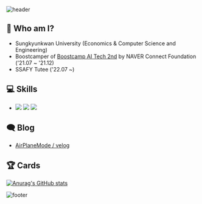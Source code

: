![header](https://capsule-render.vercel.app/api?type=waving&color=timeGradient&height=250&section=header&text=AirPlaneMode&desc=INTRODUCTION&fontSize=90&fontAlignY=30&descAlign=70&descAlignY=50)

## 📝 Who am I?
- Sungkyunkwan University (Economics & Computer Science and Engineering)
- Boostcamper of [Boostcamp AI Tech 2nd](https://boostcamp.connect.or.kr/about.html) by NAVER Connect Foundation ('21.07 ~ '21.12)
- SSAFY Tutee ('22.07 ~)

## 💻 Skills

- <img src="https://img.shields.io/badge/Python-3766AB?style=flat&logo=Python&logoColor=white"/> <img src="https://img.shields.io/badge/Pytorch-FF3232?style=flat&logo=Pytorch&logoColor=white"> <img src="https://img.shields.io/badge/Numpy-1E8449?style=flat&logo=Numpy&logoColor=white">

## 🗨 Blog

- [AirPlaneMode / velog](https://velog.io/@veonico)

## 🏆 Cards

[![Anurag's GitHub stats](https://github-readme-stats.vercel.app/api?username=veonico&show_icons=true&theme=react)](https://github.com/veonico)

![footer](https://capsule-render.vercel.app/api?type=waving&color=timeGradient&height=250&section=footer&text=AirPlaneMode&desc=INTRODUCTION&fontSize=90&fontAlignY=70&descAlign=70&descAlignY=45)
